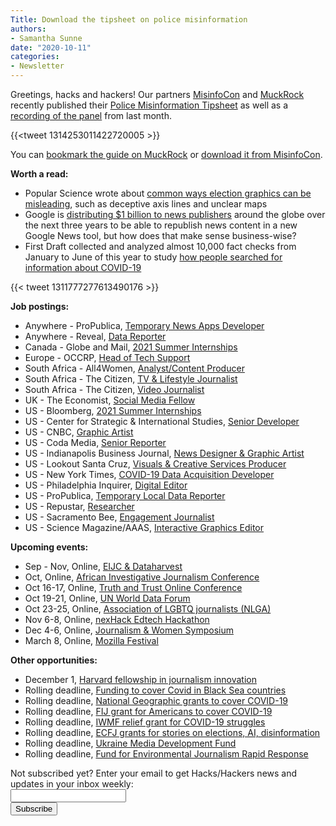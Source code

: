 ```yaml
---
Title: Download the tipsheet on police misinformation
authors: 
- Samantha Sunne
date: "2020-10-11"
categories:
- Newsletter
---
```


Greetings, hacks and hackers! Our partners [MisinfoCon](https://misinfocon.com/) and [MuckRock](https://www.muckrock.com/) recently published their [Police Misinformation Tipsheet](https://www.muckrock.com/news/archives/2020/oct/08/muckrockmisinfocon-police-misinformation-tipsheet/?utm_content=bufferaa149&utm_medium=social&utm_source=twitter.com&utm_campaign=buffer) as well as a [recording of the panel](https://www.youtube.com/watch?v=ooKjQcuODIY&feature=emb_logo) from last month.

{{<tweet 1314253011422720005 >}}

You can [bookmark the guide on MuckRock](https://www.muckrock.com/news/archives/2020/oct/08/muckrockmisinfocon-police-misinformation-tipsheet/?utm_content=bufferaa149&utm_medium=social&utm_source=twitter.com&utm_campaign=buffer) or [download it from MisinfoCon](https://misinfocon.com/join-the-misinfocon-webinar-on-police-misinformation-4433dfb3d89c?source=collection_home---4------5-----------------------).

**Worth a read:**



*   Popular Science wrote about [common ways election graphics can be misleading](https://www.popsci.com/story/diy/election-graphics-tricks/), such as deceptive axis lines and unclear maps
*   Google is [distributing $1 billion to news publishers](https://www.niemanlab.org/2020/10/google-is-giving-1-billion-to-news-publishers-to-help-convince-governments-not-to-take-a-whole-lot-more-than-that/) around the globe over the next three years to be able to republish news content in a new Google News tool, but how does that make sense business-wise?
*   First Draft collected and analyzed almost 10,000 fact checks from January to June of this year to study [how people searched for information about COVID-19](https://firstdraftnews.org/long-form-article/data-deficits/)

{{< tweet 1311777277613490176 >}}

**Job postings:**



*   Anywhere - ProPublica, [Temporary News Apps Developer](https://www.propublica.org/jobs/news-apps-developer-temporary)
*   Anywhere - Reveal, [Data Reporter](https://revealnews.org/job-opportunities/data-reporter-3/)
*   Canada - Globe and Mail, [2021 Summer Internships](https://talkingbiznews.com/biz-news-help-wanted/the-globe-and-mail-2021-summer-job-program/)
*   Europe - OCCRP, [Head of Tech Support](https://www.occrp.org/en/occrp-jobs/head-of-tech-support)
*   South Africa - All4Women, [Analyst/Content Producer](https://journalism.co.za/all4women-and-living-loving-seeks-analyst-content-producer/)
*   South Africa - The Citizen, [TV & Lifestyle Journalist](https://journalism.co.za/the-citizen-seeks-tv-and-lifestyle-journalist-online-print/)
*   South Africa - The Citizen, [Video Journalist](https://journalism.co.za/the-citizen-seeks-a-video-journalist/)
*   UK - The Economist, [Social Media Fellow](https://www.cisionjobs.co.uk/job/102202/the-economist-social-media-fellow/)
*   US - Bloomberg, [2021 Summer Internships](https://careers.bloomberg.com/job/detail/85775)
*   US - Center for Strategic & International Studies, [Senior Developer](https://careers.csis.org/opportunities/823)
*   US - CNBC, [Graphic Artist](https://careers.journalists.org/jobs/13978569/graphic-artist-cnbc)
*   US - Coda Media, [Senior Reporter](https://www.ire.org/archives/jobs/job/senior-reporter-3)
*   US - Indianapolis Business Journal, [News Designer & Graphic Artist](https://www.snd.org/jobs/view/news-designer-and-graphic-artist/)
*   US - Lookout Santa Cruz, [Visuals & Creative Services Producer](https://careers.journalists.org/jobs/13970852/?utm_source=775602)
*   US - New York Times, [COVID-19 Data Acquisition Developer](https://nytimes.wd5.myworkdayjobs.com/en-US/NYT/job/New-York-NY/Covid-19-Data-Acquisition-Developer_REQ-008304-1)
*   US - Philadelphia Inquirer, [Digital Editor](https://talkingbiznews.com/biz-news-help-wanted/philadelphia-inquirer-seeks-digital-editor/)
*   US - ProPublica, [Temporary Local Data Reporter](https://www.propublica.org/jobs/local-data-reporter-temporary)
*   US - Repustar, [Researcher](https://careers.journalists.org/jobs/13950345/repustar-researcher)
*   US - Sacramento Bee, [Engagement Journalist](https://talkingbiznews.com/biz-news-help-wanted/the-sacramento-bee-seeks-engagement-journalist/)
*   US - Science Magazine/AAAS, [Interactive Graphics Editor](https://www.snd.org/jobs/view/graphics-editor-interactive/)

**Upcoming events:**



*   Sep - Nov, Online, [EIJC & Dataharvest](https://dataharvest.eu/)
*   Oct, Online, [African Investigative Journalism Conference](https://journalism.co.za/aijc/)
*   Oct 16-17, Online, [Truth and Trust Online Conference](https://truthandtrustonline.com)
*   Oct 19-21, Online, [UN World Data Forum](https://unstats.un.org/unsd/undataforum/index.html)
*   Oct 23-25, Online, [Association of LGBTQ journalists (NLGA)](https://www.nlgja.org/2020/)
*   Nov 6-8, Online, [nexHack Edtech Hackathon](https://www.swissnexindia.org/event/nexhack-edtech/)
*   Dec 4-6, Online, [Journalism & Women Symposium](https://jaws.org/conference/)
*   March 8, Online, [Mozilla Festival](https://www.mozillafestival.org/en/)

**Other opportunities:**



*   December 1, [Harvard fellowship in journalism innovation](https://nieman.harvard.edu/fellowships/nieman-berkman-fellowship-in-journalism-innovation-2/)
*   Rolling deadline, [Funding to cover Covid in Black Sea countries](https://www.gmfus.org/program/black-sea-trust-regional-cooperation)
*   Rolling deadline, [National Geographic grants to cover COVID-19](https://twitter.com/BradfordPearson/status/1243680491208925184?s=19)
*   Rolling deadline, [FIJ grant for Americans to cover COVID-19](https://investigate.submittable.com/submit/163797/coronavirus-rolling-grant-for-u-s-freelancers)
*   Rolling deadline, [IWMF relief grant for COVID-19 struggles](https://iwmf.submittable.com/submit/41e7f7ce-db40-4ff6-873f-e24450e27497/journalism-relief-fund-english)
*   Rolling deadline, [ECFJ grants for stories on elections, AI, disinformation](https://www.eyebeam.org/eyebeam-center-for-the-future-of-journalism/)
*   Rolling deadline, [Ukraine Media Development Fund](http://ijnet.org/en/opportunities/media-development-grants-available-ukraine)
*   Rolling deadline, [Fund for Environmental Journalism Rapid Response](https://www.sej.org/initiatives/fund-for-environmental-journalism)

<div id="mc_embed_signup"><form id="mc-embedded-subscribe-form" class="validate" action="//hackshackers.us1.list-manage.com/subscribe/post?u=c56f2e53d5ed6ef87f8aaa75c&amp;id=fb2bc6f10b" method="post" name="mc-embedded-subscribe-form" novalidate="" target="_blank">

<div id="mc_embed_signup_scroll">

<div class="mc-field-group"><label for="mce-EMAIL">Not subscribed yet? Enter your email to get Hacks/Hackers news and updates in your inbox weekly:  </label></div>

<div class="mc-field-group"><input id="mce-EMAIL" class="required email" name="EMAIL" type="email" value="" /></div>

<!-- real people should not fill this in and expect good things - do not remove this or risk form bot signups-->

<div style="position: absolute; left: -5000px;"><input tabindex="-1" name="b_c56f2e53d5ed6ef87f8aaa75c_fb2bc6f10b" type="text" value="" /></div>

<div class="clear"><input id="mc-embedded-subscribe" class="button" name="subscribe" type="submit" value="Subscribe" /></div>

</div>

</form></div>

<!--End mc_embed_signup-->

<meta name="twitter:card" content="summary">

<meta name="twitter:image:src" content="https://hackshackers.com/content-images/about/hackshackers_logomark.png">
